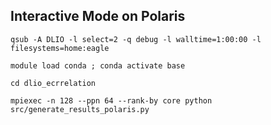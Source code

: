 
## Interactive Mode on Polaris 

`qsub -A DLIO -l select=2 -q debug -l walltime=1:00:00 -l filesystems=home:eagle`

```
module load conda ; conda activate base

cd dlio_ecrrelation

mpiexec -n 128 --ppn 64 --rank-by core python src/generate_results_polaris.py

```
